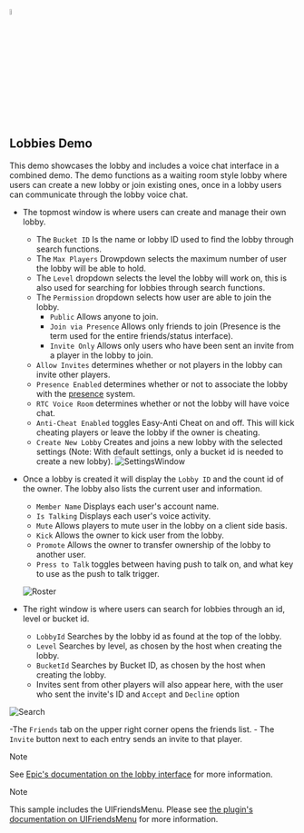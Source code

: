 <a href="/README.md"><img src="/com.playeveryware.eos/Documentation~/images/PlayEveryWareLogo.gif" alt="README.md" width="5%"/></a>

## **Lobbies Demo**
This demo showcases the lobby and includes a voice chat interface in a combined demo. The demo functions as a waiting room style lobby where users can create a new lobby or join existing ones, once in a lobby users can communicate through the lobby voice chat.
- The topmost window is where users can create and manage their own lobby.
    - The ``Bucket ID`` Is the name or lobby ID used to find the lobby through search functions.
    - The ``Max Players`` Drowpdown selects the maximum number of user the lobby will be able to hold.
    - The ``Level`` dropdown selects the level the lobby will work on, this is also used for searching for lobbies through search functions.
    - The ``Permission`` dropdown selects how user are able to join the lobby.
        - ``Public`` Allows anyone to join.
        - ``Join via Presence`` Allows only friends to join (Presence is the term used for the entire friends/status interface).
        - ``Invite Only`` Allows only users who have been sent an invite from a player in the lobby to join.
    - ``Allow Invites`` determines whether or not players in the lobby can invite other players.
    - ``Presence Enabled`` determines whether or not to associate the lobby with the [presence](https://dev.epicgames.com/docs/epic-account-services/eos-presence-interface) system.
    - ``RTC Voice Room`` determines whether or not the lobby will have voice chat.
    - ``Anti-Cheat Enabled`` toggles Easy-Anti Cheat on and off. This will kick cheating players or leave the lobby if the owner is cheating.
    - ``Create New Lobby`` Creates and joins a new lobby with the selected settings (Note: With default settings, only a bucket id is needed to create a new lobby).
![SettingsWindow](../images/eos_sdk_lobbies_settings.png)

- Once a lobby is created it will display the ``Lobby ID`` and the count id of the owner. The lobby also lists the current user and information.
    - ``Member Name`` Displays each user's account name.
    - ``Is Talking`` Displays each user's  voice activity.
    - ``Mute`` Allows players to mute user in the lobby on a client side basis.
    - ``Kick`` Allows the owner to kick user from the lobby.
    - ``Promote`` Allows the owner to transfer ownership of the lobby to another user.
    - ``Press to Talk`` toggles between having push to talk on, and what key to use as the push to talk trigger.

    ![Roster](../images/eos_sdk_lobbies_roster.png)


- The right window is where users can search for lobbies through an id, level or bucket id.
    - ``LobbyId`` Searches by the lobby id as found at the top of the lobby.
    - ``Level`` Searches by level, as chosen by the host when creating the lobby.
    - ``BucketId`` Searches by Bucket ID, as chosen by the host when creating the lobby.
    - Invites sent from other players will also appear here, with the user who sent the invite's ID and ``Accept`` and ``Decline`` option

![Search](../images/eos_sdk_lobbies_search.png)

-The ``Friends`` tab on the upper right corner opens the friends list.
    - The ``Invite`` button next to each entry sends an invite to that player.


> [!NOTE]
> See [Epic's documentation on the lobby interface](https://dev.epicgames.com/docs/game-services/lobbies) for more information.

> [!NOTE]
> This sample includes the UIFriendsMenu. Please see [the plugin's documentation on UIFriendsMenu](../uifriendsmenu.md) for more information.